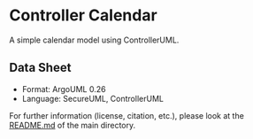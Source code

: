 # Controller Calendar
A simple calendar model using ControllerUML.

## Data Sheet
* Format:               ArgoUML 0.26
* Language:             SecureUML, ControllerUML

For further information (license, citation, etc.), please look at the [README.md](../)
of the main directory. 
